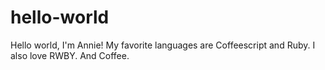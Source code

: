 # hello-world
Hello world, I'm Annie!
My favorite languages are Coffeescript and Ruby.
I also love RWBY. And Coffee.
